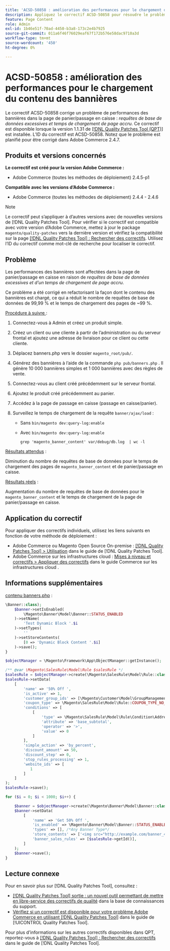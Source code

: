 ```yaml
---
title: 'ACSD-50858 : amélioration des performances pour le chargement du contenu des bannières'
description: Appliquez le correctif ACSD-50858 pour résoudre le problème d’Adobe Commerce en raison duquel les performances des bannières sont affectées dans le panier ou la page de passage en caisse en raison de requêtes de base de données excessives et d’un temps de chargement de page accru.
feature: Page Content
role: Admin
exl-id: 1b46e51f-70ad-4450-b3a8-173c2e4b7925
source-git-commit: 011a6f46f76029eaf67f172b576e58dac9710a3d
workflow-type: tm+mt
source-wordcount: '450'
ht-degree: 0%

---
```


# ACSD-50858 : amélioration des performances pour le chargement du contenu des bannières

Le correctif ACSD-50858 corrige un problème de performances des bannières dans la page de panier/passage en caisse : *requêtes de base de données excessives et temps de chargement de page accru*. Ce correctif est disponible lorsque la version 1.1.31 de [[!DNL Quality Patches Tool (QPT)]](https://experienceleague.adobe.com/fr/docs/commerce-operations/tools/quality-patches-tool/quality-patches-tool-to-self-serve-quality-patches) est installée. L’ID du correctif est ACSD-50858. Notez que le problème est planifié pour être corrigé dans Adobe Commerce 2.4.7.

## Produits et versions concernés

**Le correctif est créé pour la version Adobe Commerce :**

* Adobe Commerce (toutes les méthodes de déploiement) 2.4.5-p1

**Compatible avec les versions d’Adobe Commerce :**

* Adobe Commerce (toutes les méthodes de déploiement) 2.4.4 - 2.4.6

>[!NOTE]
>
>Le correctif peut s’appliquer à d’autres versions avec de nouvelles versions de [!DNL Quality Patches Tool]. Pour vérifier si le correctif est compatible avec votre version d’Adobe Commerce, mettez à jour le package `magento/quality-patches` vers la dernière version et vérifiez la compatibilité sur la page [[!DNL Quality Patches Tool] : Rechercher des correctifs](https://experienceleague.adobe.com/tools/commerce-quality-patches/index.html?lang=fr). Utilisez l’ID du correctif comme mot-clé de recherche pour localiser le correctif.

## Problème

Les performances des bannières sont affectées dans la page de panier/passage en caisse en raison de *requêtes de base de données excessives et d’un temps de chargement de page accru*.

Ce problème a été corrigé en refactorisant la façon dont le contenu des bannières est chargé, ce qui a réduit le nombre de requêtes de base de données de 99,99 % et le temps de chargement des pages de ~99 %.

<u>Procédure à suivre </u> :

1. Connectez-vous à Admin et créez un produit simple.
1. Créez un client ou une cliente à partir de l’administration ou du serveur frontal et ajoutez une adresse de livraison pour ce client ou cette cliente.
1. Déplacez banners.php vers le dossier `magento_root/pub/`.
1. Générez des bannières à l’aide de la commande `php pub/banners.php` . Il génère 10 000 bannières simples et 1 000 bannières avec des règles de vente.
1. Connectez-vous au client créé précédemment sur le serveur frontal.
1. Ajoutez le produit créé précédemment au panier.
1. Accédez à la page de passage en caisse (passage en caisse/panier).
1. Surveillez le temps de chargement de la requête `banner/ajax/load` :

   * Sans `bin/magento dev:query-log:enable`
   * Avec `bin/magento dev:query-log:enable`

     ```
     grep 'magento_banner_content' var/debug/db.log  | wc -l
     ```

<u>Résultats attendus</u> :

Diminution du nombre de requêtes de base de données pour le temps de chargement des pages de `magento_banner_content` et de panier/passage en caisse.

<u>Résultats réels</u> :

Augmentation du nombre de requêtes de base de données pour le `magento_banner_content` et le temps de chargement de la page de panier/passage en caisse.

## Application du correctif

Pour appliquer des correctifs individuels, utilisez les liens suivants en fonction de votre méthode de déploiement :

* Adobe Commerce ou Magento Open Source On-premise : [[!DNL Quality Patches Tool] > Utilisation](/help/tools/quality-patches-tool/usage.md) dans le guide de [!DNL Quality Patches Tool].
* Adobe Commerce sur les infrastructures cloud : [Mises à niveau et correctifs > Appliquer des correctifs](https://experienceleague.adobe.com/docs/commerce-cloud-service/user-guide/develop/upgrade/apply-patches.html?lang=fr) dans le guide Commerce sur les infrastructures cloud .

## Informations supplémentaires

<u>contenu banners.php</u> :

```php
\Banner::class);
    $banner->setIsEnabled(
        \Magento\Banner\Model\Banner::STATUS_ENABLED
    )->setName(
        'Test Dynamic Block '.$i
    )->setTypes(
        ''
    )->setStoreContents(
        [0 => 'Dynamic Block Content '.$i]
    )->save();
}

$objectManager = \Magento\Framework\App\ObjectManager::getInstance();

/** @var \Magento\SalesRule\Model\Rule $salesRule */
$salesRule = $objectManager->create(\Magento\SalesRule\Model\Rule::class);
$salesRule->setData(
    [
        'name' => '50% Off ',
        'is_active' => 1,
        'customer_group_ids' => [\Magento\Customer\Model\GroupManagement::NOT_LOGGED_IN_ID],
        'coupon_type' => \Magento\SalesRule\Model\Rule::COUPON_TYPE_NO_COUPON,
        'conditions' => [
            [
                'type' => \Magento\SalesRule\Model\Rule\Condition\Address::class,
                'attribute' => 'base_subtotal',
                'operator' => '>',
                'value' => 0
            ]
        ],
        'simple_action' => 'by_percent',
        'discount_amount' => 50,
        'discount_step' => 0,
        'stop_rules_processing' => 1,
        'website_ids' => [
           1
        ]
    ]
);
$salesRule->save();

for ($i = 0; $i < 1000; $i++) {

    $banner = $objectManager->create(\Magento\Banner\Model\Banner::class);
    $banner->setData(
        [
            'name' => 'Get 50% Off ',
            'is_enabled' => \Magento\Banner\Model\Banner::STATUS_ENABLED,
            'types' => [], /*Any Banner Type*/
            'store_contents' => ['<img src="http://example.com/banner_40_percent_off.png" />'],
            'banner_sales_rules' => [$salesRule->getId()],
        ]
    );
    $banner->save();
}
```

## Lecture connexe

Pour en savoir plus sur [!DNL Quality Patches Tool], consultez :

* [[!DNL Quality Patches Tool] sortie : un nouvel outil permettant de mettre en libre-service des correctifs de qualité](https://experienceleague.adobe.com/fr/docs/commerce-operations/tools/quality-patches-tool/quality-patches-tool-to-self-serve-quality-patches) dans la base de connaissances du support.
* [Vérifiez si un correctif est disponible pour votre problème Adobe Commerce en utilisant [!DNL Quality Patches Tool]](/help/tools/quality-patches-tool/patches-available-in-qpt/check-patch-for-magento-issue-with-magento-quality-patches.md) dans le guide de [!UICONTROL Quality Patches Tool].


Pour plus d’informations sur les autres correctifs disponibles dans QPT, reportez-vous à [[!DNL Quality Patches Tool] : Rechercher des correctifs](https://experienceleague.adobe.com/tools/commerce-quality-patches/index.html?lang=fr) dans le guide de [!DNL Quality Patches Tool].
